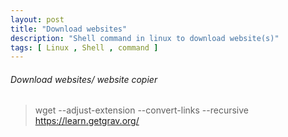 ```yaml
---
layout: post
title: "Download websites"
description: "Shell command in linux to download website(s)"
tags: [ Linux , Shell , command ]
---
```


###### Download websites/ website copier
> wget --adjust-extension --convert-links --recursive https://learn.getgrav.org/